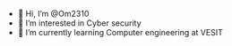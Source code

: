 - 👋 Hi, I’m @Om2310
- 👀 I’m interested in Cyber security
- 🌱 I’m currently learning Computer engineering at VESIT

<!---
Om2310/Om2310 is a ✨ special ✨ repository because its `README.md` (this file) appears on your GitHub profile.
You can click the Preview link to take a look at your changes.
--->
